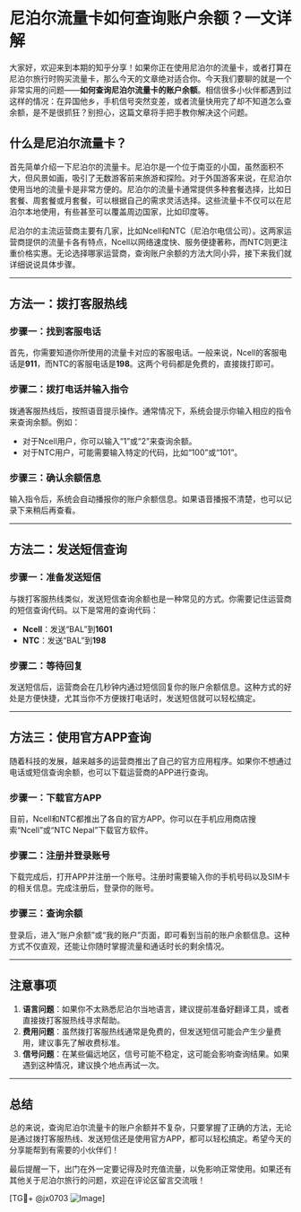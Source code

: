 # 尼泊尔流量卡如何查询账户余额？一文详解

大家好，欢迎来到本期的知乎分享！如果你正在使用尼泊尔的流量卡，或者打算在尼泊尔旅行时购买流量卡，那么今天的文章绝对适合你。今天我们要聊的就是一个非常实用的问题——**如何查询尼泊尔流量卡的账户余额**。相信很多小伙伴都遇到过这样的情况：在异国他乡，手机信号突然变差，或者流量快用完了却不知道怎么查余额，是不是很抓狂？别担心，这篇文章将手把手教你解决这个问题。

## 什么是尼泊尔流量卡？

首先简单介绍一下尼泊尔的流量卡。尼泊尔是一个位于南亚的小国，虽然面积不大，但风景如画，吸引了无数游客前来旅游和探险。对于外国游客来说，在尼泊尔使用当地的流量卡是非常方便的。尼泊尔的流量卡通常提供多种套餐选择，比如日套餐、周套餐或月套餐，可以根据自己的需求灵活选择。这些流量卡不仅可以在尼泊尔本地使用，有些甚至可以覆盖周边国家，比如印度等。

尼泊尔的主流运营商主要有几家，比如Ncell和NTC（尼泊尔电信公司）。这两家运营商提供的流量卡各有特点，Ncell以网络速度快、服务便捷著称，而NTC则更注重价格实惠。无论选择哪家运营商，查询账户余额的方法大同小异，接下来我们就详细说说具体步骤。

---

## 方法一：拨打客服热线

### 步骤一：找到客服电话
首先，你需要知道你所使用的流量卡对应的客服电话。一般来说，Ncell的客服电话是**911**，而NTC的客服电话是**198**。这两个号码都是免费的，直接拨打即可。

### 步骤二：拨打电话并输入指令
拨通客服热线后，按照语音提示操作。通常情况下，系统会提示你输入相应的指令来查询余额。例如：
- 对于Ncell用户，你可以输入“1”或“2”来查询余额。
- 对于NTC用户，可能需要输入特定的代码，比如“100”或“101”。

### 步骤三：确认余额信息
输入指令后，系统会自动播报你的账户余额信息。如果语音播报不清楚，也可以记录下来稍后再查看。

---

## 方法二：发送短信查询

### 步骤一：准备发送短信
与拨打客服热线类似，发送短信查询余额也是一种常见的方式。你需要记住运营商的短信查询代码。以下是常用的查询代码：

- **Ncell**：发送“BAL”到**1601**
- **NTC**：发送“BAL”到**198**

### 步骤二：等待回复
发送短信后，运营商会在几秒钟内通过短信回复你的账户余额信息。这种方式的好处是方便快捷，尤其当你不方便拨打电话时，发送短信就可以轻松搞定。

---

## 方法三：使用官方APP查询

随着科技的发展，越来越多的运营商推出了自己的官方应用程序。如果你不想通过电话或短信查询余额，也可以下载运营商的APP进行查询。

### 步骤一：下载官方APP
目前，Ncell和NTC都推出了各自的官方APP。你可以在手机应用商店搜索“Ncell”或“NTC Nepal”下载官方软件。

### 步骤二：注册并登录账号
下载完成后，打开APP并注册一个账号。注册时需要输入你的手机号码以及SIM卡的相关信息。完成注册后，登录你的账号。

### 步骤三：查询余额
登录后，进入“账户余额”或“我的账户”页面，即可看到当前的账户余额信息。这种方式不仅直观，还能让你随时掌握流量和通话时长的剩余情况。

---

## 注意事项

1. **语言问题**：如果你不太熟悉尼泊尔当地语言，建议提前准备好翻译工具，或者直接拨打客服热线寻求帮助。
2. **费用问题**：虽然拨打客服热线通常是免费的，但发送短信可能会产生少量费用，建议事先了解收费标准。
3. **信号问题**：在某些偏远地区，信号可能不稳定，这可能会影响查询结果。如果遇到这种情况，建议换个地点再试一次。

---

## 总结

总的来说，查询尼泊尔流量卡的账户余额并不复杂，只要掌握了正确的方法，无论是通过拨打客服热线、发送短信还是使用官方APP，都可以轻松搞定。希望今天的分享能帮到有需要的小伙伴们！

最后提醒一下，出门在外一定要记得及时充值流量，以免影响正常使用。如果还有其他关于尼泊尔旅行的问题，欢迎在评论区留言交流哦！

[TG💪+ @jx0703 ![Image](https://github.com/user-attachments/assets/dbca1d08-cadb-493c-b0ec-ad6f7a83f270)]